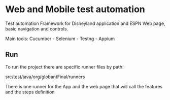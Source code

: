 # Web and Mobile test automation

Test automation Framework for Disneyland application and ESPN Web page, basic navigation and controls.

Main tools:
Cucumber - Selenium - Testng - Appium 


## Run

To run the project there are specific runner files by path: 

src/test/java/org/globantFinal/runners

There is one runner for the App and the web page that will call the features and the steps definition 